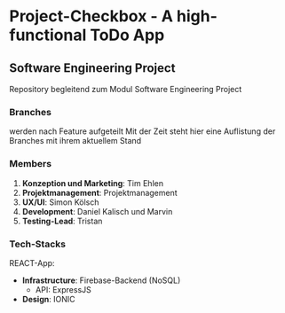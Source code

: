 # Project-Checkbox - A high-functional ToDo App
## Software Engineering Project
Repository begleitend zum Modul Software Engineering Project

### Branches
werden nach Feature aufgeteilt
Mit der Zeit steht hier eine Auflistung der Branches mit ihrem aktuellem Stand 

### Members
1. **Konzeption und Marketing**: Tim Ehlen
2. **Projektmanagement**: Projektmanagement
3. **UX/UI**: Simon Kölsch
4. **Development**: Daniel Kalisch und Marvin
5. **Testing-Lead**: Tristan


### Tech-Stacks
REACT-App:
- **Infrastructure**: Firebase-Backend (NoSQL)
  - API: ExpressJS
- **Design**: IONIC
